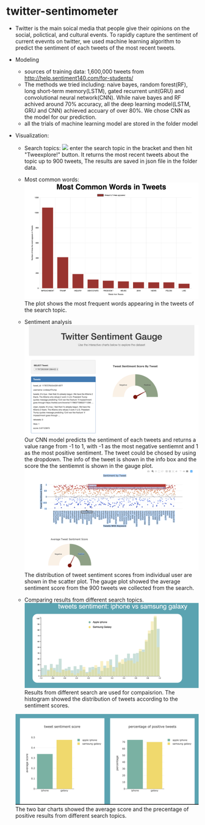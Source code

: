 # twitter-sentimometer

* Twitter is the main soical media that people give their opinions on the social, polictical, and cultural events. To rapidly capture the sentiment of current evevnts on twitter, we used machine learning algorithm to predict the sentiment of each tweets of the most recent tweets. 

* Modeling
  * sources of training data: 1,600,000 tweets from http://help.sentiment140.com/for-students/
  * The methods we tried including: naive bayes, random forest(RF), long short-term memory(LSTM), gated recurrent unit(GRU) and convolutional neural network(CNN). While naive bayes and RF achived around 70% accuracy, all the deep learning model(LSTM, GRU and CNN) achieved accuary of over 80%. We chose CNN as the model for our prediction. 
  * all the trials of machine learning model are stored in the folder model


* Visualization:
  * Search topics:
  ![](images/webpage-1.png)
  enter the search topic in the bracket and then hit "Tweexplore!" button. It returns the most recent tweets about the topic up to 900 tweets, The results are saved in json file in the folder data. 

  * Most common words:
  ![](images/10_common_words.png)
  The plot shows the most frequent words appearing in the tweets of the search topic.

  * Sentiment analysis
  ![](images/sentiment_1.png)
  Our CNN model predicts the sentiment of each tweets and returns a value range from -1 to 1, with -1 as the most negative sentiemnt and 1 as the most positive  sentiment. The tweet could be chosed by using the dropdown. The info of the tweet is shown in the info box and the score the the sentiemnt is shown in the gauge plot.
  ![](images/sentiment_2.png)
  The distribution of tweet sentiment scores from individual user are shown in the scatter plot. The gauge plot showed the average sentiment score from the 900 tweets we collected from the search.

  * Comparing results from different search topics.
  ![](images/comparison_1.png)
  Results from different search are used for compaisrion. The histogram showed the distribution of tweets according to the sentiment scores. 
 
  ![](images/comparison_2.png)
  The two bar charts showed the average score and the precentage of positive results from different search topics.


    
